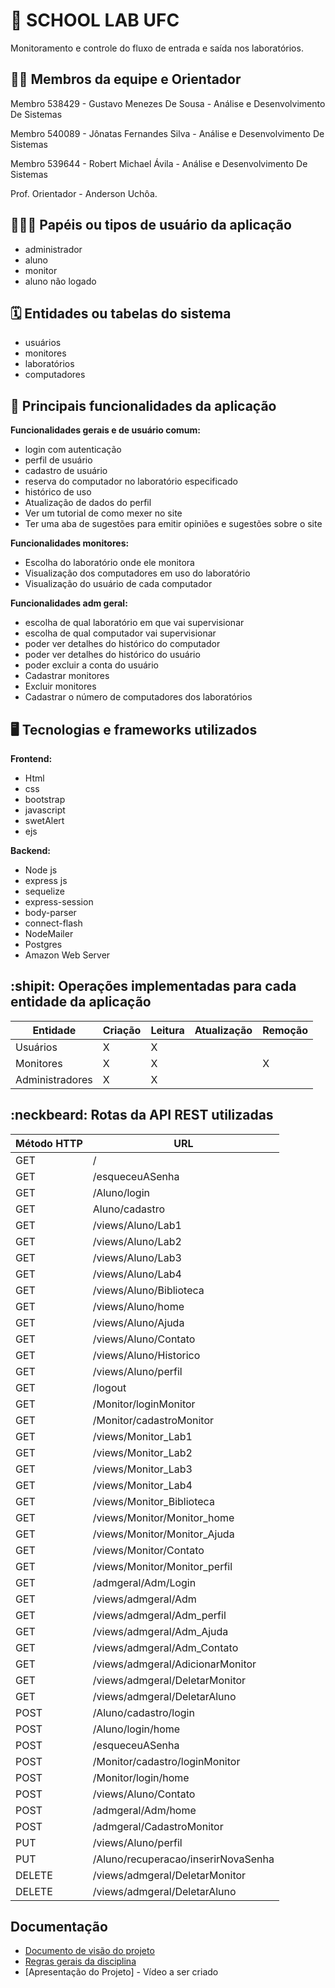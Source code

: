 # :checkered_flag: SCHOOL LAB UFC

Monitoramento e controle do fluxo de entrada e saída nos laboratórios.

## :technologist: Membros da equipe e Orientador

Membro 538429 - Gustavo Menezes De Sousa - Análise e Desenvolvimento De Sistemas

Membro 540089 - Jônatas Fernandes Silva - Análise e Desenvolvimento De Sistemas

Membro 539644 - Robert Michael Ávila - Análise e Desenvolvimento De Sistemas

Prof. Orientador - Anderson Uchôa.

## :people_holding_hands: Papéis ou tipos de usuário da aplicação

- administrador
- aluno
- monitor
- aluno não logado

## :spiral_calendar: Entidades ou tabelas do sistema

- usuários
- monitores
- laboratórios
- computadores

## :triangular_flag_on_post:	 Principais funcionalidades da aplicação

**Funcionalidades gerais e de usuário comum:**

- login com autenticação
- perfil de usuário 
- cadastro de usuário
- reserva do computador no laboratório especificado
- histórico de uso
- Atualização de dados do perfil
- Ver um tutorial de como mexer no site
- Ter uma aba de sugestões para emitir opiniões e sugestões sobre o site

**Funcionalidades monitores:**

- Escolha do laboratório onde ele monitora
- Visualização dos computadores em uso do laboratório
- Visualização do usuário de cada computador 

**Funcionalidades adm geral:**

- escolha de qual laboratório em que vai supervisionar
- escolha de qual computador vai supervisionar
- poder ver detalhes do histórico do computador
- poder ver detalhes do histórico do usuário 
- poder excluir a conta do usuário 
- Cadastrar monitores
- Excluir monitores
- Cadastrar o número de computadores dos laboratórios


## :desktop_computer: Tecnologias e frameworks utilizados

**Frontend:**

- Html
- css
- bootstrap 
- javascript 
- swetAlert
- ejs

**Backend:**

- Node js
- express js
- sequelize
- express-session
- body-parser 
- connect-flash
- NodeMailer
- Postgres
- Amazon Web Server


## :shipit: Operações implementadas para cada entidade da aplicação


| Entidade| Criação | Leitura | Atualização | Remoção |
| --- | --- | --- | --- | --- |
| Usuários | X |  X  |  |  |
| Monitores | X |   X |   | X|
| Administradores | X |   X |   | |

## :neckbeard: Rotas da API REST utilizadas

| Método HTTP | URL |
| --- | --- |
| GET | /|
| GET | /esqueceuASenha|
| GET | /Aluno/login|
| GET | Aluno/cadastro|
| GET | /views/Aluno/Lab1|
| GET | /views/Aluno/Lab2|
| GET | /views/Aluno/Lab3|
| GET | /views/Aluno/Lab4|
| GET | /views/Aluno/Biblioteca|
| GET | /views/Aluno/home|
| GET | /views/Aluno/Ajuda|
| GET | /views/Aluno/Contato|
| GET | /views/Aluno/Historico|
| GET | /views/Aluno/perfil|
| GET | /logout|
| GET | /Monitor/loginMonitor|
| GET | /Monitor/cadastroMonitor|
| GET | /views/Monitor_Lab1|
| GET | /views/Monitor_Lab2|
| GET | /views/Monitor_Lab3|
| GET | /views/Monitor_Lab4|
| GET | /views/Monitor_Biblioteca|
| GET | /views/Monitor/Monitor_home|
| GET | /views/Monitor/Monitor_Ajuda|
| GET | /views/Monitor/Contato|
| GET | /views/Monitor/Monitor_perfil|
| GET | /admgeral/Adm/Login|
| GET | /views/admgeral/Adm|
| GET | /views/admgeral/Adm_perfil|
| GET | /views/admgeral/Adm_Ajuda|
| GET | /views/admgeral/Adm_Contato|
| GET | /views/admgeral/AdicionarMonitor|
| GET | /views/admgeral/DeletarMonitor|
| GET | /views/admgeral/DeletarAluno|
| POST | /Aluno/cadastro/login |
| POST | /Aluno/login/home |
| POST | /esqueceuASenha|
| POST | /Monitor/cadastro/loginMonitor|
| POST | /Monitor/login/home|
| POST | /views/Aluno/Contato|
| POST | /admgeral/Adm/home|
| POST | /admgeral/CadastroMonitor|
| PUT | /views/Aluno/perfil |
| PUT | /Aluno/recuperacao/inserirNovaSenha |
| DELETE | /views/admgeral/DeletarMonitor |
| DELETE | /views/admgeral/DeletarAluno |

## Documentação
* [Documento de visão do projeto](https://github.com/jonatasfernandessilva7/PROJETO-INTEGRADOR-I/blob/main/documentsSchoolLab/TemplateDocumentodeVisão.doc.pdf)
* [Regras gerais da disciplina](https://github.com/anderson-uchoa/github-template-projeto-integrador/blob/main/docs/regras_gerais.pdf)
* [Apresentação do Projeto] - Vídeo a ser criado
